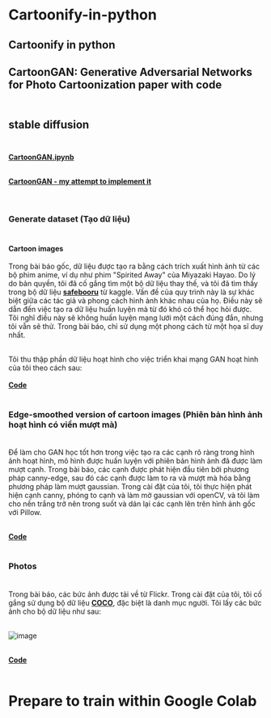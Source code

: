 # Cartoonify-in-python
## Cartoonify in python

## CartoonGAN: Generative Adversarial Networks for Photo Cartoonization paper with code <br><br>
## stable diffusion <br><br>
[**CartoonGAN.ipynb**](https://github.com/TobiasSunderdiek/cartoon-gan/blob/main/CartoonGAN.ipynb) <br><br>

[**CartoonGAN - my attempt to implement it**](https://tobiassunderdiek.github.io/cartoon-gan/#tc1_1) <br><br>

#

### Generate dataset (Tạo dữ liệu) <br><br>


#### Cartoon images

Trong bài báo gốc, dữ liệu được tạo ra bằng cách trích xuất hình ảnh từ các bộ phim anime, ví dụ như phim "Spirited Away" của Miyazaki Hayao. Do lý do bản quyền, tôi đã cố gắng tìm một bộ dữ liệu thay thế, và tôi đã tìm thấy trong bộ dữ liệu  [**safebooru**](https://www.kaggle.com/datasets/alamson/safebooru?resource=download)  từ kaggle. Vấn đề của quy trình này là sự khác biệt giữa các tác giả và phong cách hình ảnh khác nhau của họ. Điều này sẽ dẫn đến việc tạo ra dữ liệu huấn luyện mà từ đó khó có thể học hỏi được. Tôi nghĩ điều này sẽ không huấn luyện mạng lưới một cách đúng đắn, nhưng tôi vẫn sẽ thử. Trong bài báo, chỉ sử dụng một phong cách từ một họa sĩ duy nhất. <br><br>

Tôi thu thập phần dữ liệu hoạt hình cho việc triển khai mạng GAN hoạt hình của tôi theo cách sau: <br><br>
[**Code**](https://github.com/Experimenters1/Cartoonify-in-python/blob/main/Untitled1.ipynb) <br><br>

### 

### Edge-smoothed version of cartoon images (Phiên bản hình ảnh hoạt hình có viền mượt mà) <br><br>

Để làm cho GAN học tốt hơn trong việc tạo ra các cạnh rõ ràng trong hình ảnh hoạt hình, mô hình được huấn luyện với phiên bản hình ảnh đã được làm mượt cạnh. Trong bài báo, các cạnh được phát hiện đầu tiên bởi phương pháp canny-edge, sau đó các cạnh được làm to ra và mượt mà hóa bằng phương pháp làm mượt gaussian. Trong cài đặt của tôi, tôi thực hiện phát hiện cạnh canny, phóng to cạnh và làm mờ gaussian với openCV, và tôi làm cho nền trắng trở nên trong suốt và dán lại các cạnh lên trên hình ảnh gốc với Pillow.<br><br>

[**Code**](https://github.com/Experimenters1/Cartoonify-in-python/blob/main/test1.ipynb) <br><br>

### Photos <br><br>

Trong bài báo, các bức ảnh được tải về từ Flickr. Trong cài đặt của tôi, tôi cố gắng sử dụng bộ dữ liệu [**COCO**](https://github.com/Experimenters1/Cartoonify-in-python/blob/main/instances_train2017.ipynb), đặc biệt là danh mục người. Tôi lấy các bức ảnh cho bộ dữ liệu như sau: <br><br>

![image](https://github.com/Experimenters1/Cartoonify-in-python/assets/64000769/52ab20e2-22bc-4062-a7a3-251b7e894a0b) <br><br>


[**Code**](https://github.com/Experimenters1/Cartoonify-in-python/blob/main/test2.ipynb) <br><br>


# Prepare to train within Google Colab

